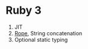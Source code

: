 # Ruby 3

1. JIT
2. [Rope](https://github.com/alindeman/rope), String concatenation
3. Optional static typing